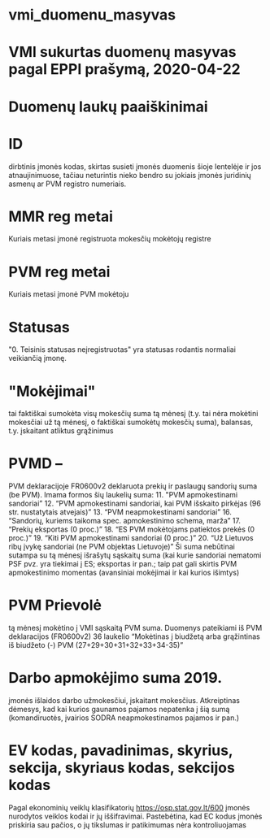 # vmi_duomenu_masyvas
#
# VMI sukurtas duomenų masyvas pagal EPPI prašymą, 2020-04-22
#
# Duomenų laukų paaiškinimai

# ID
dirbtinis įmonės kodas, skirtas susieti įmonės duomenis šioje lentelėje ir jos atnaujinimuose, tačiau neturintis nieko bendro su jokiais įmonės juridinių asmenų ar PVM registro numeriais.

# MMR reg metai
Kuriais metasi įmonė registruota mokesčių mokėtojų registre

# PVM reg metai
Kuriais metasi įmonė PVM  mokėtoju

# Statusas
"0. Teisinis statusas neįregistruotas" yra statusas rodantis normaliai veikiančią įmonę. 

# "Mokėjimai"
tai faktiškai sumokėta visų mokesčių suma tą mėnesį (t.y. tai nėra mokėtini mokesčiai už tą mėnesį, o faktiškai sumokėtų mokesčių suma), balansas, t.y. įskaitant atliktus grąžinimus

# PVMD – 
PVM deklaracijoje FR0600v2 deklaruota prekių ir paslaugų sandorių suma (be PVM). Imama formos šių laukelių suma:
11. "PVM apmokestinami sandoriai”
12. “PVM apmokestinami sandoriai, kai PVM išskaito pirkėjas (96 str. nustatytais atvejais)”
13. “PVM neapmokestinami sandoriai”
16. “Sandorių, kuriems taikoma spec. apmokestinimo schema, marža”
17. “Prekių eksportas (0 proc.)”
18. “ES PVM mokėtojams patiektos prekės (0 proc.)”
19. “Kiti PVM apmokestinami sandoriai (0 proc.)”
20. “Už Lietuvos ribų įvykę sandoriai (ne PVM objektas Lietuvoje)”
Ši suma nebūtinai sutampa su tą mėnesį išrašytų sąskaitų suma (kai kurie sandoriai nematomi PSF pvz. yra tiekimai į ES; eksportas ir pan.; taip pat gali skirtis PVM apmokestinimo momentas (avansiniai mokėjimai ir kai kurios išimtys)
 
# PVM Prievolė 
tą mėnesį mokėtino į VMI sąskaitą PVM suma. 
Duomenys pateikiami iš PVM deklaracijos (FR0600v2) 36 laukelio “Mokėtinas į biudžetą arba grąžintinas iš biudžeto (-) PVM (27+29+30+31+32+33+34-35)”
 
# Darbo apmokėjimo suma 2019.
įmonės išlaidos darbo užmokesčiui, įskaitant mokesčius. Atkreiptinas dėmesys, kad kai kurios gaunamos pajamos nepatenka į šią sumą (komandiruotės, įvairios SODRA neapmokestinamos pajamos ir pan.)

# EV kodas, pavadinimas, skyrius, sekcija, skyriaus kodas, sekcijos kodas
Pagal ekonominių veiklų klasifikatorių https://osp.stat.gov.lt/600 įmonės nurodytos veiklos kodai ir jų iššifravimai.
Pastebėtina, kad EC kodus įmonės priskiria sau pačios, o jų tikslumas ir patikimumas nėra kontroliuojamas


